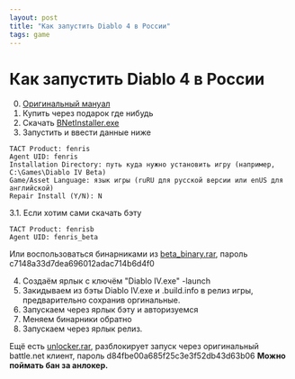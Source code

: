 ```yaml
---
layout: post
title: "Как запустить Diablo 4 в России"
tags: game
---
```

# Как запустить Diablo 4 в России
0. [Оригинальный мануал](https://www.noob-club.ru/index.php?topic=84943.0)
1. Купить через подарок где нибудь
2. Скачать [BNetInstaller.exe](https://github.com/barncastle/Battle.Net-Installer/releases/)
3. Запустить и ввести данные ниже
```
TACT Product: fenris
Agent UID: fenris
Installation Directory: путь куда нужно установить игру (например, C:\Games\Diablo IV Beta)
Game/Asset Language: язык игры (ruRU для русской версии или enUS для английской)
Repair Install (Y/N): N
```
3.1. Если хотим сами скачать бэту
```
TACT Product: fenrisb
Agent UID: fenris_beta
```
Или воспользоваться бинарниками из [beta_binary.rar](https://anonfiles.com/NeYaP1waz4/beta_binary_rar), пароль c7148a33d7dea696012adac714b6d4f0

4. Создаём ярлык с ключём "Diablo IV.exe" -launch
5. Закидываем из бэты Diablo IV.exe и .build.info в релиз игры, предварительно сохранив оргинальные.
6. Запускаем через ярлык бэту и авторизуемся
7. Меняем бинарники обратно
8. Запускаем через ярлык релиз.


Ещё есть [unlocker.rar](https://anonfiles.com/QaY8Pew6z8/unlocker_rar), разблокирует запуск через оригинальный battle.net клиент, пароль d84fbe00a685f25c3e3f52db43d63b06
**Можно поймать бан за анлокер.**


